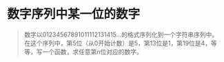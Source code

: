 # 数字序列中某一位的数字

> 数字以01234567891011112131415...的格式序列化到一个字符串序列中。
> 在这个序列中，第5位（从0开始计数）是5，第13位是1，第19位是4，等等，写一个函数，求任意第n位对应的数字。

